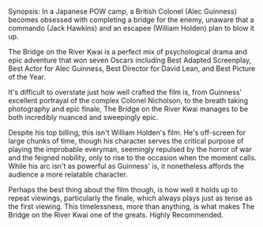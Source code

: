 Synopsis: In a Japanese POW camp, a British Colonel (Alec Guinness) becomes obsessed with completing a bridge for the enemy, unaware that a commando (Jack Hawkins) and an escapee (William Holden) plan to blow it up.

The Bridge on the River Kwai is a perfect mix of psychological drama and epic adventure that won seven Oscars including Best Adapted Screenplay, Best Actor for Alec Guinness, Best Director for David Lean, and Best Picture of the Year.

It's difficult to overstate just how well crafted the film is, from Guinness' excellent portrayal of the complex Colonel Nicholson, to the breath taking photography and epic finale, The Bridge on the River Kwai manages to be both incredibly nuanced and sweepingly epic.

Despite his top billing, this isn't William Holden's film. He's off-screen for large chunks of time, though his character serves the critical purpose of playing the improbable everyman, seemingly repulsed by the horror of war and the feigned nobility, only to rise to the occasion when the moment calls. While his arc isn't as powerful as Guinness' is, it nonetheless affords the audience a more relatable character.

Perhaps the best thing about the film though, is how well it holds up to repeat viewings, particularly the finale, which always plays just as tense as the first viewing. This timelessness, more than anything, is what makes The Bridge on the River Kwai one of the greats. Highly Recommended.
